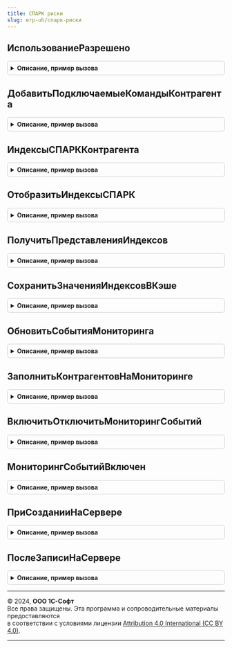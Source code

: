 ```yaml
---
title: СПАРК риски
slug: erp-uh/спарк-риски
---
```



## ИспользованиеРазрешено
<details style="margin: 1em 0; padding: 0.5em; border: 1px solid #ccc; border-radius: 6px;">

<summary style="font-weight: bold; cursor: pointer;">Описание, пример вызова</summary>

```bsl

// Определяет возможность использования сервиса в соответствии с текущим
// режимом работы и правами пользователя.
//
// Параметры:
//	ДополнительныеПрава - Строка - дополнительные права для проверки,
//		заполненные через ";".
//		Возможные значения: "ПостановкаНаМониторинг;", "ЗапросСправки;".
//
// Возвращаемое значение:
//	Булево - признак разрешенности использования. Истина - использование разрешено,
//		Ложь - в противном случае.
//
Функция ИспользованиеРазрешено(ДополнительныеПрава = Неопределено) Экспорт
```

Пример вызова
```bsl
Результат = СПАРКРиски.ИспользованиеРазрешено(ДополнительныеПрава);
```
</details>

## ДобавитьПодключаемыеКомандыКонтрагента
<details style="margin: 1em 0; padding: 0.5em; border: 1px solid #ccc; border-radius: 6px;">

<summary style="font-weight: bold; cursor: pointer;">Описание, пример вызова</summary>

```bsl

// Добавляет подключаемые команды в подменю.
//
// Параметры:
//  Форма - ФормаКлиентскогоПриложения - форма, на которую добавляются команды;
//  Источник - ДанныеФормыСтруктура - объект контрагент на форме карточки контрагента;
//           - ТаблицаФормы - список контрагентов в форме списка;
//  ЭлементПодменю - ГруппаФормы - подменю, в которое необходимо добавить команды.
//  ДополнительныеПараметры - Структура - дополнительные параметры заполнения подменю команд.
//    *КонтрагентСсылка - ОпределяемыйТип.КонтрагентБИП - ссылка на элемент справочника контрагентов,
//                        для которого выполняется команда. Необходимо использовать в том случае,
//                        если реквизит Ссылка в параметре Источник не соответствует контрагенту.
//
Процедура ДобавитьПодключаемыеКомандыКонтрагента( Экспорт
```

Пример вызова
```bsl
СПАРКРиски.ДобавитьПодключаемыеКомандыКонтрагента();
```
</details>

## ИндексыСПАРККонтрагента
<details style="margin: 1em 0; padding: 0.5em; border: 1px solid #ccc; border-radius: 6px;">

<summary style="font-weight: bold; cursor: pointer;">Описание, пример вызова</summary>

```bsl

// Возвращает информацию о контрагенте (индексы и прочая информация).
// В случае, если информации нет в кэше, то инициируется фоновое задание.
// Если передан ИНН, то информация получается напрямую из веб-сервиса без фонового задания.
//
// Параметры:
//  Контрагент - ОпределяемыйТип.КонтрагентБИП, Строка - Контрагент или ИНН контрагента;
//  ВидКонтрагента - ПеречислениеСсылка.ВидыКонтрагентовСПАРКРиски - вид проверки данных контрагента;
//  ПризнакЗагрузкиДанных - Булево - если ИСТИНА, то в случае, если данных нет или они просрочены, то запустить фоновое
//    задание загрузки данных.
//
// Возвращаемое значение:
//  см. СПАРКРискиКлиентСервер.НовыйДанныеИндексов
//
Функция ИндексыСПАРККонтрагента(Контрагент, ВидКонтрагента, ПризнакЗагрузкиДанных = Ложь) Экспорт
```

Пример вызова
```bsl
Результат = СПАРКРиски.ИндексыСПАРККонтрагента(Контрагент, ВидКонтрагента, ПризнакЗагрузкиДанных);
```
</details>

## ОтобразитьИндексыСПАРК
<details style="margin: 1em 0; padding: 0.5em; border: 1px solid #ccc; border-radius: 6px;">

<summary style="font-weight: bold; cursor: pointer;">Описание, пример вызова</summary>

```bsl

// Выводит информацию об индексах СПАРК Риски в элемент управления.
// В случае, если информации нет в кэше, то инициируется фоновое задание.
// Если передан ИНН, то информация получается напрямую из веб-сервиса без фонового задания.
//
// Параметры:
//  РезультатИндексыКонтрагента - Структура, Неопределено - результата выполнения функции ИндексыСПАРККонтрагента
//    (ключи описаны в СПАРКРискиКлиентСервер.НовыйДанныеИндексов()), или Неопределено, если необходимо вызвать эту
//    функцию;
//  КонтрагентОбъект - ОпределяемыйТип.КонтрагентБИПОбъект, Неопределено - заполняется в том случае, если форма
//    это форма элемента справочника, а не форма документа.
//  Контрагент - ОпределяемыйТип.КонтрагентБИП, Строка - Контрагент или ИНН контрагента;
//  ВидКонтрагента - ПеречислениеСсылка.ВидыКонтрагентовСПАРКРиски - вид проверки данных контрагента;
//  Форма - ФормаКлиентскогоПриложения - форма, в которой необходимо вывести информацию об индексах СПАРК Риски.
//    В этой форме должен присутствовать реквизит "ИндексыСПАРКРиски" произвольного типа и (если заполнение будет
//    осуществляться стандартным библиотечным способом), то элементы с именами:
//      ДекорацияИндексыСПАРКРиски - декорация текст;
//      КартинкаОжиданиеЗагрузкиИндексовСПАРКРиски - декорация картинка;
//  ПараметрыОтображения - Структура - прочие параметры. Возможные ключи:
//    * ВариантОтображения - см. СПАРКРискиКлиентСервер.ОтобразитьИндексыСПАРК
//  ПризнакЗагрузкиДанных - Булево - если ИСТИНА, то в случае, если данных нет или они просрочены, то запустить фоновое
//    задание загрузки данных.
//
Процедура ОтобразитьИндексыСПАРК( Экспорт
```

Пример вызова
```bsl
СПАРКРиски.ОтобразитьИндексыСПАРК();
```
</details>

## ПолучитьПредставленияИндексов
<details style="margin: 1em 0; padding: 0.5em; border: 1px solid #ccc; border-radius: 6px;">

<summary style="font-weight: bold; cursor: pointer;">Описание, пример вызова</summary>

```bsl

// Возвращает информацию об индексах СПАРК Риски в виде структуры форматированных строк.
// В случае, если информации нет в кэше, то инициируется фоновое задание.
// Если передан ИНН, то информация получается напрямую из веб-сервиса без фонового задания.
//
// Параметры:
//  РезультатИндексыКонтрагента - Структура, Неопределено - результата выполнения функции ИндексыСПАРККонтрагента
//    (ключи описаны в СПАРКРискиКлиентСервер.НовыйДанныеИндексов()), или Неопределено, если необходимо вызвать эту
//    функцию;
//  Контрагент - ОпределяемыйТип.КонтрагентБИП, Строка - Контрагент или ИНН контрагента;
//  ВидКонтрагента - ПеречислениеСсылка.ВидыКонтрагентовСПАРКРиски - вид проверки данных контрагента;
//  Форма - ФормаКлиентскогоПриложения - форма, в которой необходимо вывести информацию об индексах СПАРК Риски.
//  ПризнакЗагрузкиДанных - Булево - если ИСТИНА, то в случае, если данных нет или они просрочены, то запустить фоновое
//    задание загрузки данных.
//
// Возвращаемое значение:
//  см. СПАРКРискиКлиентСервер.НовыйПредставленияИндексов
//
Функция ПолучитьПредставленияИндексов( Экспорт
```

Пример вызова
```bsl
Результат = СПАРКРиски.ПолучитьПредставленияИндексов();
```
</details>

## СохранитьЗначенияИндексовВКэше
<details style="margin: 1em 0; padding: 0.5em; border: 1px solid #ccc; border-radius: 6px;">

<summary style="font-weight: bold; cursor: pointer;">Описание, пример вызова</summary>

```bsl

// Записывает данные в кэш индексов СПАРК Риски.
//
// Параметры:
//  Данные - Структура - данные, необходимые для заполнения записи регистра сведений "ИндексыСПАРКРиски".
//
Процедура СохранитьЗначенияИндексовВКэше(Данные) Экспорт
```

Пример вызова
```bsl
СПАРКРиски.СохранитьЗначенияИндексовВКэше(Данные) 
```
</details>

## ОбновитьСобытияМониторинга
<details style="margin: 1em 0; padding: 0.5em; border: 1px solid #ccc; border-radius: 6px;">

<summary style="font-weight: bold; cursor: pointer;">Описание, пример вызова</summary>

```bsl

// Загружает события мониторинга из сервиса 1СПАРК Риски:
//	- все события, если последняя загрузка событий выполнялась
//	  не в текущий день;
//	- события по контрагентам, поставленным на мониторинг, события
//	  по которым еще не загружались в информационную базу.
//
// Возвращаемое значение:
//	- ПеречислениеСсылка.ВидыОшибокСПАРКРиски - вид ошибки,
//		возникшей при загрузке событий из сервиса 1СПАРК Риски.
//		При успешном выполнении возвращается пустая ссылка.
//
Функция ОбновитьСобытияМониторинга() Экспорт
```

Пример вызова
```bsl
Результат = СПАРКРиски.ОбновитьСобытияМониторинга() 
```
</details>

## ЗаполнитьКонтрагентовНаМониторинге
<details style="margin: 1em 0; padding: 0.5em; border: 1px solid #ccc; border-radius: 6px;">

<summary style="font-weight: bold; cursor: pointer;">Описание, пример вызова</summary>

```bsl

// Заполняет контрагентов на мониторинге в соответствии.
// См. СПАРКРискиПереопределяемый.КонтрагентыДляМониторинга().
//
Процедура ЗаполнитьКонтрагентовНаМониторинге() Экспорт
```

Пример вызова
```bsl
СПАРКРиски.ЗаполнитьКонтрагентовНаМониторинге() 
```
</details>

## ВключитьОтключитьМониторингСобытий
<details style="margin: 1em 0; padding: 0.5em; border: 1px solid #ccc; border-radius: 6px;">

<summary style="font-weight: bold; cursor: pointer;">Описание, пример вызова</summary>

```bsl

// Включает или отключает мониторинг контрагентов.
//
// Параметры:
//  Контрагенты - Массив из ОпределяемыйТип.КонтрагентБИП - контрагенты для добавления или удаления.
//  Включить - Булево - Истина - включить мониторинг, Ложь - в противном случае;
//  Вручную - Булево - установить признак ручной постановки на мониторинг.
//
Процедура ВключитьОтключитьМониторингСобытий(Контрагенты, Включить, Вручную = Ложь) Экспорт
```

Пример вызова
```bsl
СПАРКРиски.ВключитьОтключитьМониторингСобытий(Контрагенты, Включить, Вручную);
```
</details>

## МониторингСобытийВключен
<details style="margin: 1em 0; padding: 0.5em; border: 1px solid #ccc; border-radius: 6px;">

<summary style="font-weight: bold; cursor: pointer;">Описание, пример вызова</summary>

```bsl

// Возвращает признак постановки контрагента на мониторинг.
//
// Параметры:
//	Контрагент - ОпределяемыйТип.КонтрагентБИП - проверяемый контрагент;
//	Вручную    - Булево - проверить признак ручной или автоматической постановки.
//		Если не передан, тогда не учитывается.
//
// Возвращаемое значение:
//	Булево - Истина - мониторинг включен, Ложь - в противном случае.
//
Функция МониторингСобытийВключен(Контрагент, Вручную = Неопределено) Экспорт
```

Пример вызова
```bsl
Результат = СПАРКРиски.МониторингСобытийВключен(Контрагент, Вручную);
```
</details>

## ПриСозданииНаСервере
<details style="margin: 1em 0; padding: 0.5em; border: 1px solid #ccc; border-radius: 6px;">

<summary style="font-weight: bold; cursor: pointer;">Описание, пример вызова</summary>

```bsl

// Вызывается из форм, в которые встроен показ индексов 1СПАРК Риски.
//
// Параметры:
//  Форма                - ФормаКлиентскогоПриложения - форма, в которой инициировано событие;
//  КонтрагентОбъект     - Объект, Неопределено - заполняется в том случае, если форма - это форма
//                         элемента справочника, а не форма документа.
//  Контрагент           - ОпределяемыйТип.КонтрагентБИП, Строка - Контрагент или ИНН контрагента;
//  ВидКонтрагента       - ПеречислениеСсылка.ВидыКонтрагентовСПАРКРиски - вид проверки данных контрагента;
//  ПараметрыОтображения - Структура - прочие параметры. Возможные ключи:
//    * ВариантОтображения - Строка - см. описание в СПАРКРиски.ОтобразитьИндексыСПАРК.
//
Процедура ПриСозданииНаСервере(Форма, КонтрагентОбъект, Контрагент, ВидКонтрагента, ПараметрыОтображения) Экспорт
```

Пример вызова
```bsl
СПАРКРиски.ПриСозданииНаСервере(Форма, КонтрагентОбъект, Контрагент, ВидКонтрагента, ПараметрыОтображения) 
```
</details>

## ПослеЗаписиНаСервере
<details style="margin: 1em 0; padding: 0.5em; border: 1px solid #ccc; border-radius: 6px;">

<summary style="font-weight: bold; cursor: pointer;">Описание, пример вызова</summary>

```bsl

// Вызывается из форм объектов, в которые встроен показ индексов 1СПАРК Риски.
// Сценарий использования такой: при создании нового объекта и ввода ИНН, инициируется получение индексов СПАРК Риски.
//  НО! Так как ссылки еще нет, то полученные данные не сохраняются в кэше и при повторном открытии этой же формы,
//  данные получаются заново. В этой процедуре реализована запись полученных индексов в кэш.
//
// Параметры:
//  Форма           - ФормаКлиентскогоПриложения - форма, в которой инициировано событие;
//  ТекущийОбъект   - Объект - Записываемый объект;
//  ПараметрыЗаписи - Структура - Параметры записи объекта. Ключи:
//    * ВключитьМониторингСобытий1СПАРКРиски - Булево - добавить контрагента
//        в список контрагентов на мониторинге 1СПАРК Риски.
//        Истина - добавить, Ложь - не добавлять;
//    * КонтрагентСсылка - ссылка на контрагента. Необходимо заполнять в том случае,
//        если ТекущийОбъект.Ссылка не указывает на Контрагента, информацию о котором необходимо сохранить в кэше.
//
Процедура ПослеЗаписиНаСервере(Форма, ТекущийОбъект, ПараметрыЗаписи) Экспорт
```

Пример вызова
```bsl
СПАРКРиски.ПослеЗаписиНаСервере(Форма, ТекущийОбъект, ПараметрыЗаписи) 
```
</details>

---

© 2024, **ООО 1С-Софт**  
Все права защищены. Эта программа и сопроводительные материалы предоставляются  
в соответствии с условиями лицензии [Attribution 4.0 International (CC BY 4.0)](https://creativecommons.org/licenses/by/4.0/legalcode).

---
